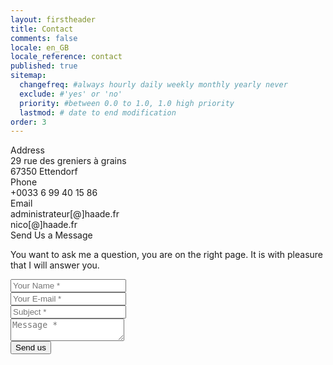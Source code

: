```yaml
---
layout: firstheader
title: Contact
comments: false
locale: en_GB
locale_reference: contact
published: true
sitemap:
  changefreq: #always hourly daily weekly monthly yearly never
  exclude: #'yes' or 'no'
  priority: #between 0.0 to 1.0, 1.0 high priority
  lastmod: # date to end modification
order: 3
---
```


<form action="https://formsubmit.co/{{site.formsubmitco}}" method="POST"> 
<input type="hidden" name="_next" value="{{ site.url }}{{site.baseurl}}/{{ page.locale | slice: 0,2 }}/contact-success">
<input type="hidden" name="_template" value="table">
<input type="hidden" name="_subject" value="New Submission !">
<!-- Disable captcha -->
<input type="hidden" name="_captcha" value="true">
<!-- Autoresponse mail box -->
<input type="hidden" name="_autoresponse" value="We have received your message and will respond to you as soon as possible.">
    <div class="contentact">
      <div class="left-side">
        <div class="address details">
          <i class="icos map-marker-alt-solid"></i>
          <div class="topic">Address</div>
          <div class="text-one">29 rue des greniers à grains</div>
          <div class="text-two">67350 Ettendorf</div>
        </div>
        <div class="phone details">
          <i class="icos phone-alt-solid"></i>
          <div class="topic">Phone</div>
          <div class="text-one">+0033 6 99 40 15 86</div>
          <div class="text-two"></div>
        </div>
        <div class="email details">
          <i class="icos envelope-solid"></i>
          <div class="topic">Email</div>
          <div class="text-one">administrateur[@]haade.fr</div>
          <div class="text-two">nico[@]haade.fr</div>
        </div>
      </div>
      <div class="right-side">
        <div class="topic-text">Send Us a Message</div>
        <p>You want to ask me a question, you are on the right page. It is with pleasure that I will answer you.</p>
        <div class="input-box">
          <input type="text" name="Name" placeholder="Your Name *" required>
        </div>
        <div class="input-box">
          <input type="email" name="email" placeholder="Your E-mail *" required>
        </div>
        <div class="input-box">
        <input type="text" name="_subject" placeholder="Subject *" value="" required>
        </div>
        <div class="input-box message-box">
          <textarea name="Message" placeholder="Message *" required></textarea>    
        </div>
         <div
  class="g-recaptcha"
  data-sitekey="6LexaRQjAAAAAEGlmHkRT1kSFy-6qDzyJ9fiPrlV"
  data-callback="onRecaptchaSuccess"
  data-expired-callback="onRecaptchaResponseExpiry"
  data-error-callback="onRecaptchaError"
>
</div>
        <div class="button">
          <input type="submit" value="Send us" >
        </div>
      </div>
    </div></form>
